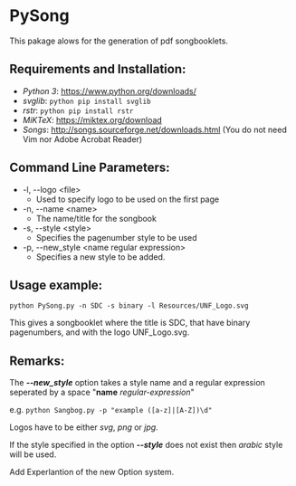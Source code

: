 # PySong
This pakage alows for the generation of pdf songbooklets.

## Requirements and Installation:
* *Python 3*: https://www.python.org/downloads/
* *svglib*: `python pip install svglib`
* *rstr*:   `python pip install rstr`
* *MiKTeX*:  https://miktex.org/download
* *Songs*:   http://songs.sourceforge.net/downloads.html (You do not need Vim nor Adobe Acrobat Reader)

## Command Line Parameters:
- -l, --logo \<file>
  - Used to specify logo to be used on the first page
- -n, --name \<name>
  - The name/title for the songbook
- -s, --style \<style>
  - Specifies the pagenumber style to be used
- -p, --new_style \<name regular expression>
  - Specifies a new style to be added.

## Usage example:
`python PySong.py -n SDC -s binary -l Resources/UNF_Logo.svg`

This gives a songbooklet where the title is SDC, that have binary pagenumbers, and with the logo UNF_Logo.svg.

## Remarks:
The _**--new_style**_ option takes a style name and a regular expression seperated by a space "**name** *regular-expression*"

e.g. `python Sangbog.py -p "example ([a-z]|[A-Z])\d"`

Logos have to be either *svg*, *png* or *jpg*.

If the style specified in the option _**--style**_ does not exist then *arabic* style will be used.

Add Experlantion of the new Option system.
